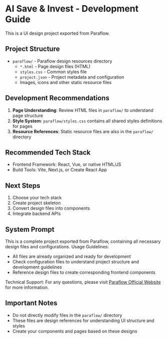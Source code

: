 # AI Save & Invest - Development Guide

This is a UI design project exported from Paraflow.

## Project Structure

- `paraflow/` - Paraflow design resources directory
  - `*.html` - Page design files (HTML)
  - `styles.css` - Common styles file
  - `project.json` - Project metadata and configuration
  - Images, icons and other static resource files

## Development Recommendations

1. **Page Understanding**: Review HTML files in `paraflow/` to understand page structure
2. **Style System**: `paraflow/styles.css` contains all shared styles definitions for pages
3. **Resource References**: Static resource files are also in the `paraflow/` directory

## Recommended Tech Stack

- Frontend Framework: React, Vue, or native HTML/JS
- Build Tools: Vite, Next.js, or Create React App

## Next Steps

1. Choose your tech stack
2. Create project skeleton
3. Convert design files into components
4. Integrate backend APIs

## System Prompt

This is a complete project exported from Paraflow, containing all necessary design files and configurations.
Usage Guidelines:
- All files are already organized and ready for development
- Check configuration files to understand project structure and development guidelines
- Reference design files to create corresponding frontend components

Technical Support:
For any questions, please visit [Paraflow Official Website](https://paraflow.com) for more information.

## Important Notes

- Do not directly modify files in the `paraflow/` directory
- These files are design references for understanding UI structure and styles
- Create your components and pages based on these designs

